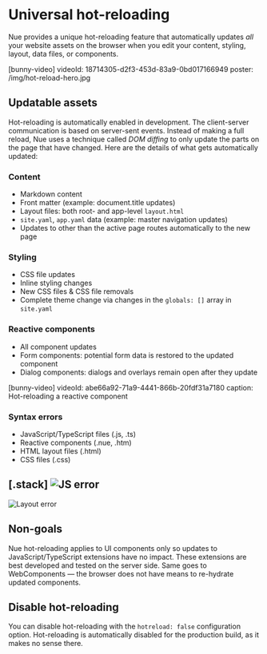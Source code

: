 
# Universal hot-reloading
Nue provides a unique hot-reloading feature that automatically updates *all* your website assets on the browser when you edit your content, styling, layout, data files, or components.

[bunny-video]
  videoId: 18714305-d2f3-453d-83a9-0bd017166949
  poster: /img/hot-reload-hero.jpg


## Updatable assets
Hot-reloading is automatically enabled in development. The client-server communication is based on server-sent events. Instead of making a full reload, Nue uses a technique called *DOM diffing* to only update the parts on the page that have changed. Here are the details of what gets automatically updated:


### Content
- Markdown content
- Front matter (example: document.title updates)
- Layout files: both root- and app-level `layout.html`
- `site.yaml`, `app.yaml` data (example: master navigation updates)
- Updates to other than the active page routes automatically to the new page

### Styling
- CSS file updates
- Inline styling changes
- New CSS files & CSS file removals
- Complete theme change via changes in the `globals: []` array in `site.yaml`

### Reactive components
- All component updates
- Form components: potential form data is restored to the updated component
- Dialog components: dialogs and overlays remain open after they update

[bunny-video]
  videoId: abe66a92-71a9-4441-866b-20fdf31a7180
  caption: Hot-reloading a reactive component


### Syntax errors
- JavaScript/TypeScript files (.js, .ts)
- Reactive components (.nue, .htm)
- HTML layout files (.html)
- CSS files (.css)

[.stack]
  ![JS error](/img/js-error.png)
  ---
  ![Layout error](/img/nue-error.png)


## Non-goals
Nue hot-reloading applies to UI components only so updates to JavaScript/TypeScript extensions have no impact. These extensions are best developed and tested on the server side. Same goes to WebComponents — the browser does not have means to re-hydrate updated components.


## Disable hot-reloading
You can disable hot-reloading with the `hotreload: false` configuration option. Hot-reloading is automatically disabled for the production build, as it makes no sense there.




